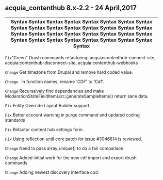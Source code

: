## acquia_contenthub 8.x-2.2 - 24 April,2017
| Syntax Syntax Syntax Syntax Syntax Syntax Syntax Syntax Syntax Syntax Syntax Syntax Syntax Syntax Syntax Syntax Syntax Syntax Syntax Syntax Syntax Syntax Syntax Syntax Syntax Syntax Syntax Syntax Syntax Syntax Syntax Syntax Syntax|                                                                    
|-----------------------------------------------------------------------------------------------------------------------------|

```Fix```"Green"    Drush commands refactoring: acquia:contenthub-connect-site, acquia:contenthub-disconnect-site, acquia:contenthub-webhooks

```Change```  Get timezone from Drupal and remove hard coded value.

```Change ``` In function names, rename 'CDF' to 'Cdf'.

```Change```  Recurssively find dependencies and make ModerationStateFieldItemList::generateSampleItems() return sane data.

```Fix```     Entity Override Layout Builder support.

```Fix```     Better account warning in purge command and updated coding standards

```Fix```     Refactor content hub settings form.

```Fix```     Using reflection until core patch for issue #3046814 is reviewed.

```Change```  Need to pass array_unique() to do a fair comparison.

```Change```  Added initial work for the new cdf import and export drush commands.

```Change```  Adding newest discovery interface cod.
